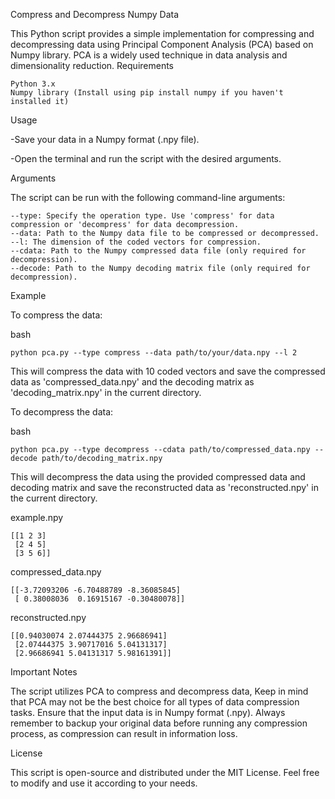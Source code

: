Compress and Decompress Numpy Data

This Python script provides a simple implementation for compressing and decompressing data using Principal Component Analysis (PCA) based on Numpy library. PCA is a widely used technique in data analysis and dimensionality reduction.
Requirements

    Python 3.x
    Numpy library (Install using pip install numpy if you haven't installed it)

Usage

-Save your data in a Numpy format (.npy file).

-Open the terminal and run the script with the desired arguments.

Arguments

The script can be run with the following command-line arguments:

    --type: Specify the operation type. Use 'compress' for data compression or 'decompress' for data decompression.
    --data: Path to the Numpy data file to be compressed or decompressed.
    --l: The dimension of the coded vectors for compression.
    --cdata: Path to the Numpy compressed data file (only required for decompression).
    --decode: Path to the Numpy decoding matrix file (only required for decompression).

Example

To compress the data:

bash

    python pca.py --type compress --data path/to/your/data.npy --l 2

This will compress the data with 10 coded vectors and save the compressed data as 'compressed_data.npy' and the decoding matrix as 'decoding_matrix.npy' in the current directory.

To decompress the data:

bash

    python pca.py --type decompress --cdata path/to/compressed_data.npy --decode path/to/decoding_matrix.npy

This will decompress the data using the provided compressed data and decoding matrix and save the reconstructed data as 'reconstructed.npy' in the current directory.

example.npy

    [[1 2 3]
     [2 4 5]
     [3 5 6]]
compressed_data.npy

    [[-3.72093206 -6.70488789 -8.36085845]
     [ 0.38008036  0.16915167 -0.30480078]]
reconstructed.npy

    [[0.94030074 2.07444375 2.96686941]
     [2.07444375 3.90717016 5.04131317]
     [2.96686941 5.04131317 5.98161391]]
Important Notes
    
The script utilizes PCA to compress and decompress data, Keep in mind that PCA may not be the best choice for all types of data compression tasks.
Ensure that the input data is in Numpy format (.npy).
Always remember to backup your original data before running any compression process, as compression can result in information loss.

License

This script is open-source and distributed under the MIT License. Feel free to modify and use it according to your needs.
